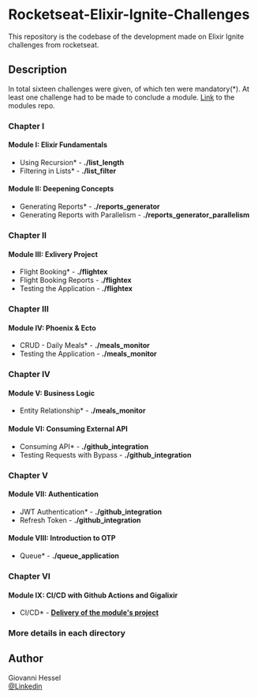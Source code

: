 # Rocketseat-Elixir-Ignite-Challenges

This repository is the codebase of the development made on Elixir Ignite challenges from rocketseat. 

## Description

In total sixteen challenges were given, of which ten were mandatory(*). At least one challenge had to be made to conclude a module. [Link](https://github.com/GiovanniHessel94/rocketseat-elixir-ignite) to the modules repo.

### Chapter I

#### Module I: Elixir Fundamentals
* Using Recursion* - **./list_length**
* Filtering in Lists* - **./list_filter**

#### Module II: Deepening Concepts 
* Generating Reports* - **./reports_generator**
* Generating Reports with Parallelism - **./reports_generator_parallelism**

### Chapter II

#### Module III: Exlivery Project 
* Flight Booking* - **./flightex**
* Flight Booking Reports - **./flightex**
* Testing the Application - **./flightex**

### Chapter III

#### Module IV: Phoenix & Ecto
* CRUD - Daily Meals* - **./meals_monitor** 
* Testing the Application - **./meals_monitor**

### Chapter IV

#### Module V: Business Logic
* Entity Relationship* - **./meals_monitor**

#### Module VI: Consuming External API
* Consuming API* - **./github_integration**
* Testing Requests with Bypass - **./github_integration**

### Chapter V

#### Module VII: Authentication
* JWT Authentication* - **./github_integration**
* Refresh Token - **./github_integration**

#### Module VIII: Introduction to OTP
* Queue* - **./queue_application**

### Chapter VI

#### Module IX: CI/CD with Github Actions and Gigalixir
* CI/CD* - [**Delivery of the module's project**](https://github.com/GiovanniHessel94/rocketseat-elixir-ignite/tree/main/rockelivery)

### More details in each directory

## Author

Giovanni Hessel\
[@Linkedin](https://www.linkedin.com/in/giovanni-garcia-hessel-137b1393/)